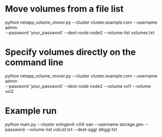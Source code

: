# Move volumes from a file list
python netapp_volume_mover.py --cluster cluster.example.com --username admin \
  --password 'your_password' --dest-node node2 --volume-list volumes.txt

# Specify volumes directly on the command line
python netapp_volume_mover.py --cluster cluster.example.com --username admin \
  --password 'your_password' --dest-node node2 --volume vol1 --volume vol2

# Example run
python main.py --cluster svlngen4-c04-san --username storage.gen --password <password> --volume-list volList.txt --dest-aggr dAggr.txt
